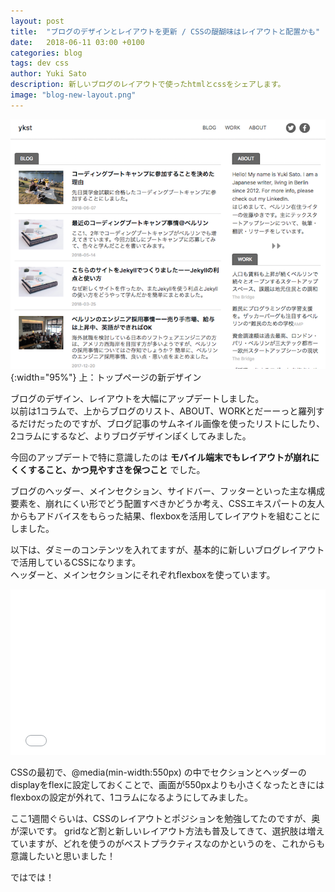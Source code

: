 ```yaml
---
layout: post
title:  "ブログのデザインとレイアウトを更新 / CSSの醍醐味はレイアウトと配置かも"
date:   2018-06-11 03:00 +0100
categories: blog
tags: dev css
author: Yuki Sato
description: 新しいブログのレイアウトで使ったhtmlとcssをシェアします。
image: "blog-new-layout.png"
---
```

![bootcamp](/img/blog-new-layout.png){:width="95%"}
上：トップページの新デザイン

ブログのデザイン、レイアウトを大幅にアップデートしました。  
以前は1コラムで、上からブログのリスト、ABOUT、WORKとだーーっと羅列するだけだったのですが、ブログ記事のサムネイル画像を使ったリストにしたり、2コラムにするなど、よりブログデザインぽくしてみました。

今回のアップデートで特に意識したのは **モバイル端末でもレイアウトが崩れにくくすること、かつ見やすさを保つこと** でした。

ブログのヘッダー、メインセクション、サイドバー、フッターといった主な構成要素を、崩れにくい形でどう配置すべきかどうか考え、CSSエキスパートの友人からもアドバイスをもらった結果、flexboxを活用してレイアウトを組むことにしました。

以下は、ダミーのコンテンツを入れてますが、基本的に新しいブログレイアウトで活用しているCSSになります。  
ヘッダーと、メインセクションにそれぞれflexboxを使っています。

<iframe height='265' scrolling='no' title='Blog Layout' src='//codepen.io/yukisato/embed/gKgqyG/?height=265&theme-id=0&default-tab=html,result&embed-version=2' frameborder='no' allowtransparency='true' allowfullscreen='true' style='width: 100%;'>See the Pen <a href='https://codepen.io/yukisato/pen/gKgqyG/'>Blog Layout</a> by Yuki (<a href='https://codepen.io/yukisato'>@yukisato</a>) on <a href='https://codepen.io'>CodePen</a>.
</iframe>


CSSの最初で、@media(min-width:550px) の中でセクションとヘッダーのdisplayをflexに設定しておくことで、画面が550pxよりも小さくなったときにはflexboxの設定が外れて、1コラムになるようにしてみました。

ここ1週間ぐらいは、CSSのレイアウトとポジションを勉強してたのですが、奥が深いです。
gridなど割と新しいレイアウト方法も普及してきて、選択肢は増えていますが、どれを使うのがベストプラクティスなのかというのを、これからも意識したいと思いました！

ではでは！
